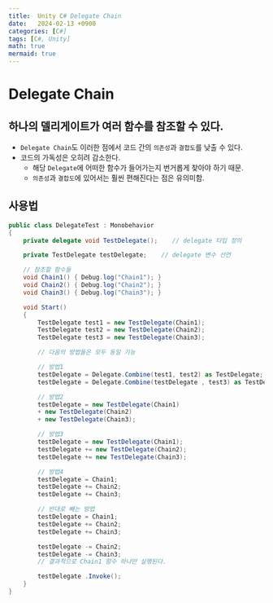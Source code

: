 ```yaml
---
title:  Unity C# Delegate Chain
date:   2024-02-13 +0900
categories: [C#]
tags: [C#, Unity]
math: true
mermaid: true
---
```


# Delegate Chain

## 하나의 델리게이트가 여러 함수를 참조할 수 있다.

- `Delegate Chain`도 이러한 점에서 코드 간의 `의존성`과 `결합도`를 낮출 수 있다.
- 코드의 가독성은 오히려 감소한다.
    - 해당 `Delegate`에 어떠한 함수가 들어가는지 번거롭게 찾아야 하기 때문.
    - `의존성`과 `결합도`에 있어서는 훨씬 편해진다는 점은 유의미함.

## 사용법

```csharp
public class DelegateTest : Monobehavior
{
    private delegate void TestDelegate();    // delegate 타입 정의

    private TestDelegate testDelegate;    // delegate 변수 선언

    // 참조할 함수들
    void Chain1() { Debug.log("Chain1"); }
    void Chain2() { Debug.log("Chain2"); }
    void Chain3() { Debug.log("Chain3"); }

    void Start() 
    {
        TestDelegate test1 = new TestDelegate(Chain1);
        TestDelegate test2 = new TestDelegate(Chain2);
        TestDelegate test3 = new TestDelegate(Chain3);

        // 다음의 방법들은 모두 동일 기능

        // 방법1
        testDelegate = Delegate.Combine(test1, test2) as TestDelegate;
        testDelegate = Delegate.Combine(testDelegate , test3) as TestDelegate;    

        // 방법2
        testDelegate = new TestDelegate(Chain1) 
        + new TestDelegate(Chain2) 
        + new TestDelegate(Chain3);

        // 방법3
        testDelegate = new TestDelegate(Chain1);
        testDelegate += new TestDelegate(Chain2);
        testDelegate += new TestDelegate(Chain3);

        // 방법4
        testDelegate = Chain1;
        testDelegate += Chain2;
        testDelegate += Chain3;

        // 반대로 빼는 방법
        testDelegate = Chain1;
        testDelegate += Chain2;
        testDelegate += Chain3;

        testDelegate -= Chain2;
        testDelegate -= Chain3;
        // 결과적으로 Chain1 함수 하나만 실행된다.

        testDelegate .Invoke();
    }
}
```